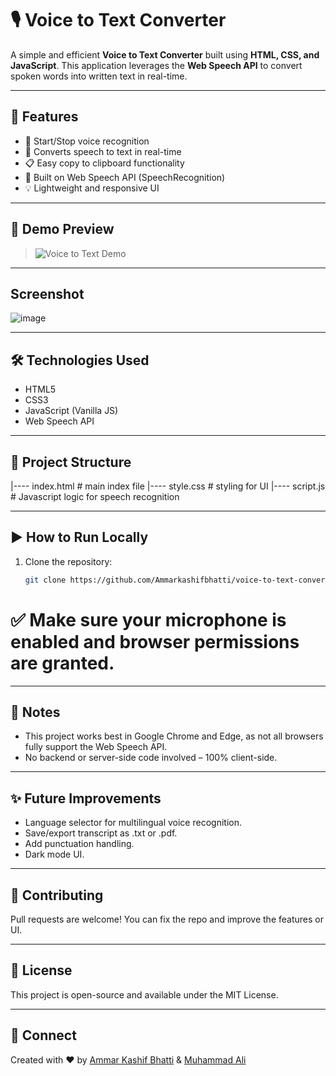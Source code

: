 # 🎙️ Voice to Text Converter

A simple and efficient **Voice to Text Converter** built using **HTML, CSS, and JavaScript**. This application leverages the **Web Speech API** to convert spoken words into written text in real-time.

---

## 🚀 Features

- 🎤 Start/Stop voice recognition
- 💬 Converts speech to text in real-time
- 📋 Easy copy to clipboard functionality
- 🧠 Built on Web Speech API (SpeechRecognition)
- 💡 Lightweight and responsive UI

---

## 📸 Demo Preview

> ![Voice to Text Demo](https://voicetotextconverterweb.netlify.app/)

---

## Screenshot

![image](https://github.com/user-attachments/assets/1f44deae-5079-4969-a2cd-b792552afbae)

---

## 🛠️ Technologies Used

- HTML5
- CSS3
- JavaScript (Vanilla JS)
- Web Speech API

---

## 📂 Project Structure

  |---- index.html  # main index file
  |---- style.css   # styling for UI
  |---- script.js   # Javascript logic for speech recognition 

---

## ▶️ How to Run Locally

1. Clone the repository:
   ```bash
   git clone https://github.com/Ammarkashifbhatti/voice-to-text-converter.git

# ✅ Make sure your microphone is enabled and browser permissions are granted.

---

## 📌 Notes

 - This project works best in Google Chrome and Edge, as not all browsers fully support the Web Speech API.
 - No backend or server-side code involved – 100% client-side.

---
   
## ✨ Future Improvements 

 - Language selector for multilingual voice recognition.
 - Save/export transcript as .txt or .pdf.
 - Add punctuation handling.
 - Dark mode UI.

---

## 🙌 Contributing

 Pull requests are welcome! You can fix the repo and improve the features or UI.

 ---

## 📄 License

 This project is open-source and available under the MIT License.

 ---

## 💬 Connect
Created with ❤️ by [Ammar Kashif Bhatti](https://github.com/Ammarkashifbhatti) & [Muhammad Ali](https://github.com/sheikh-ali3)
